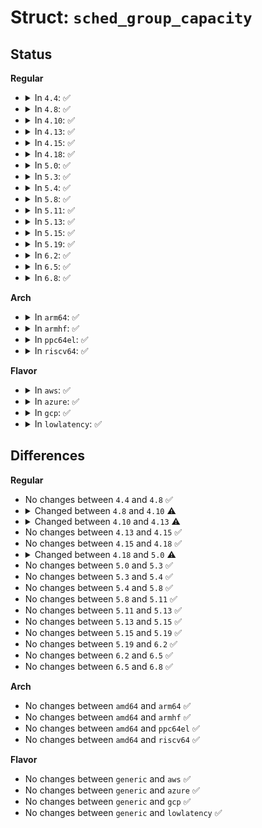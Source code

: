 # Struct: <code>sched_group_capacity</code>

## Status
<b>Regular</b>
<ul>
<li>
<details>
<summary>In <code>4.4</code>: ✅</summary>

```c
struct sched_group_capacity {
    atomic_t ref;
    unsigned int capacity;
    long unsigned int next_update;
    int imbalance;
    atomic_t nr_busy_cpus;
    long unsigned int cpumask[0];
};
```
</details>
</li>
<li>
<details>
<summary>In <code>4.8</code>: ✅</summary>

```c
struct sched_group_capacity {
    atomic_t ref;
    unsigned int capacity;
    long unsigned int next_update;
    int imbalance;
    atomic_t nr_busy_cpus;
    long unsigned int cpumask[0];
};
```
</details>
</li>
<li>
<details>
<summary>In <code>4.10</code>: ✅</summary>

```c
struct sched_group_capacity {
    atomic_t ref;
    long unsigned int capacity;
    long unsigned int min_capacity;
    long unsigned int next_update;
    int imbalance;
    long unsigned int cpumask[0];
};
```
</details>
</li>
<li>
<details>
<summary>In <code>4.13</code>: ✅</summary>

```c
struct sched_group_capacity {
    atomic_t ref;
    long unsigned int capacity;
    long unsigned int min_capacity;
    long unsigned int next_update;
    int imbalance;
    int id;
    long unsigned int cpumask[0];
};
```
</details>
</li>
<li>
<details>
<summary>In <code>4.15</code>: ✅</summary>

```c
struct sched_group_capacity {
    atomic_t ref;
    long unsigned int capacity;
    long unsigned int min_capacity;
    long unsigned int next_update;
    int imbalance;
    int id;
    long unsigned int cpumask[0];
};
```
</details>
</li>
<li>
<details>
<summary>In <code>4.18</code>: ✅</summary>

```c
struct sched_group_capacity {
    atomic_t ref;
    long unsigned int capacity;
    long unsigned int min_capacity;
    long unsigned int next_update;
    int imbalance;
    int id;
    long unsigned int cpumask[0];
};
```
</details>
</li>
<li>
<details>
<summary>In <code>5.0</code>: ✅</summary>

```c
struct sched_group_capacity {
    atomic_t ref;
    long unsigned int capacity;
    long unsigned int min_capacity;
    long unsigned int max_capacity;
    long unsigned int next_update;
    int imbalance;
    int id;
    long unsigned int cpumask[0];
};
```
</details>
</li>
<li>
<details>
<summary>In <code>5.3</code>: ✅</summary>

```c
struct sched_group_capacity {
    atomic_t ref;
    long unsigned int capacity;
    long unsigned int min_capacity;
    long unsigned int max_capacity;
    long unsigned int next_update;
    int imbalance;
    int id;
    long unsigned int cpumask[0];
};
```
</details>
</li>
<li>
<details>
<summary>In <code>5.4</code>: ✅</summary>

```c
struct sched_group_capacity {
    atomic_t ref;
    long unsigned int capacity;
    long unsigned int min_capacity;
    long unsigned int max_capacity;
    long unsigned int next_update;
    int imbalance;
    int id;
    long unsigned int cpumask[0];
};
```
</details>
</li>
<li>
<details>
<summary>In <code>5.8</code>: ✅</summary>

```c
struct sched_group_capacity {
    atomic_t ref;
    long unsigned int capacity;
    long unsigned int min_capacity;
    long unsigned int max_capacity;
    long unsigned int next_update;
    int imbalance;
    int id;
    long unsigned int cpumask[0];
};
```
</details>
</li>
<li>
<details>
<summary>In <code>5.11</code>: ✅</summary>

```c
struct sched_group_capacity {
    atomic_t ref;
    long unsigned int capacity;
    long unsigned int min_capacity;
    long unsigned int max_capacity;
    long unsigned int next_update;
    int imbalance;
    int id;
    long unsigned int cpumask[0];
};
```
</details>
</li>
<li>
<details>
<summary>In <code>5.13</code>: ✅</summary>

```c
struct sched_group_capacity {
    atomic_t ref;
    long unsigned int capacity;
    long unsigned int min_capacity;
    long unsigned int max_capacity;
    long unsigned int next_update;
    int imbalance;
    int id;
    long unsigned int cpumask[0];
};
```
</details>
</li>
<li>
<details>
<summary>In <code>5.15</code>: ✅</summary>

```c
struct sched_group_capacity {
    atomic_t ref;
    long unsigned int capacity;
    long unsigned int min_capacity;
    long unsigned int max_capacity;
    long unsigned int next_update;
    int imbalance;
    int id;
    long unsigned int cpumask[0];
};
```
</details>
</li>
<li>
<details>
<summary>In <code>5.19</code>: ✅</summary>

```c
struct sched_group_capacity {
    atomic_t ref;
    long unsigned int capacity;
    long unsigned int min_capacity;
    long unsigned int max_capacity;
    long unsigned int next_update;
    int imbalance;
    int id;
    long unsigned int cpumask[0];
};
```
</details>
</li>
<li>
<details>
<summary>In <code>6.2</code>: ✅</summary>

```c
struct sched_group_capacity {
    atomic_t ref;
    long unsigned int capacity;
    long unsigned int min_capacity;
    long unsigned int max_capacity;
    long unsigned int next_update;
    int imbalance;
    int id;
    long unsigned int cpumask[0];
};
```
</details>
</li>
<li>
<details>
<summary>In <code>6.5</code>: ✅</summary>

```c
struct sched_group_capacity {
    atomic_t ref;
    long unsigned int capacity;
    long unsigned int min_capacity;
    long unsigned int max_capacity;
    long unsigned int next_update;
    int imbalance;
    int id;
    long unsigned int cpumask[0];
};
```
</details>
</li>
<li>
<details>
<summary>In <code>6.8</code>: ✅</summary>

```c
struct sched_group_capacity {
    atomic_t ref;
    long unsigned int capacity;
    long unsigned int min_capacity;
    long unsigned int max_capacity;
    long unsigned int next_update;
    int imbalance;
    int id;
    long unsigned int cpumask[0];
};
```
</details>
</li>
</ul>
<b>Arch</b>
<ul>
<li>
<details>
<summary>In <code>arm64</code>: ✅</summary>

```c
struct sched_group_capacity {
    atomic_t ref;
    long unsigned int capacity;
    long unsigned int min_capacity;
    long unsigned int max_capacity;
    long unsigned int next_update;
    int imbalance;
    int id;
    long unsigned int cpumask[0];
};
```
</details>
</li>
<li>
<details>
<summary>In <code>armhf</code>: ✅</summary>

```c
struct sched_group_capacity {
    atomic_t ref;
    long unsigned int capacity;
    long unsigned int min_capacity;
    long unsigned int max_capacity;
    long unsigned int next_update;
    int imbalance;
    int id;
    long unsigned int cpumask[0];
};
```
</details>
</li>
<li>
<details>
<summary>In <code>ppc64el</code>: ✅</summary>

```c
struct sched_group_capacity {
    atomic_t ref;
    long unsigned int capacity;
    long unsigned int min_capacity;
    long unsigned int max_capacity;
    long unsigned int next_update;
    int imbalance;
    int id;
    long unsigned int cpumask[0];
};
```
</details>
</li>
<li>
<details>
<summary>In <code>riscv64</code>: ✅</summary>

```c
struct sched_group_capacity {
    atomic_t ref;
    long unsigned int capacity;
    long unsigned int min_capacity;
    long unsigned int max_capacity;
    long unsigned int next_update;
    int imbalance;
    int id;
    long unsigned int cpumask[0];
};
```
</details>
</li>
</ul>
<b>Flavor</b>
<ul>
<li>
<details>
<summary>In <code>aws</code>: ✅</summary>

```c
struct sched_group_capacity {
    atomic_t ref;
    long unsigned int capacity;
    long unsigned int min_capacity;
    long unsigned int max_capacity;
    long unsigned int next_update;
    int imbalance;
    int id;
    long unsigned int cpumask[0];
};
```
</details>
</li>
<li>
<details>
<summary>In <code>azure</code>: ✅</summary>

```c
struct sched_group_capacity {
    atomic_t ref;
    long unsigned int capacity;
    long unsigned int min_capacity;
    long unsigned int max_capacity;
    long unsigned int next_update;
    int imbalance;
    int id;
    long unsigned int cpumask[0];
};
```
</details>
</li>
<li>
<details>
<summary>In <code>gcp</code>: ✅</summary>

```c
struct sched_group_capacity {
    atomic_t ref;
    long unsigned int capacity;
    long unsigned int min_capacity;
    long unsigned int max_capacity;
    long unsigned int next_update;
    int imbalance;
    int id;
    long unsigned int cpumask[0];
};
```
</details>
</li>
<li>
<details>
<summary>In <code>lowlatency</code>: ✅</summary>

```c
struct sched_group_capacity {
    atomic_t ref;
    long unsigned int capacity;
    long unsigned int min_capacity;
    long unsigned int max_capacity;
    long unsigned int next_update;
    int imbalance;
    int id;
    long unsigned int cpumask[0];
};
```
</details>
</li>
</ul>

## Differences
<b>Regular</b>
<ul>
<li>
No changes between <code>4.4</code> and <code>4.8</code> ✅
</li>
<li>
<details>
<summary>Changed between <code>4.8</code> and <code>4.10</code> ⚠️</summary>
<ul>
<li>
<b>Field added. </b>
<code>long unsigned int min_capacity</code>
</li>
<li>
<b>Field removed. </b>
<code>atomic_t nr_busy_cpus</code>
</li>
<li>
<b>Field type changed. </b>
<code>unsigned int capacity</code> ➡️ <code>long unsigned int capacity</code>
</li>
</ul>
</details>
</li>
<li>
<details>
<summary>Changed between <code>4.10</code> and <code>4.13</code> ⚠️</summary>
<ul>
<li>
<b>Field added. </b>
<code>int id</code>
</li>
</ul>
</details>
</li>
<li>
No changes between <code>4.13</code> and <code>4.15</code> ✅
</li>
<li>
No changes between <code>4.15</code> and <code>4.18</code> ✅
</li>
<li>
<details>
<summary>Changed between <code>4.18</code> and <code>5.0</code> ⚠️</summary>
<ul>
<li>
<b>Field added. </b>
<code>long unsigned int max_capacity</code>
</li>
</ul>
</details>
</li>
<li>
No changes between <code>5.0</code> and <code>5.3</code> ✅
</li>
<li>
No changes between <code>5.3</code> and <code>5.4</code> ✅
</li>
<li>
No changes between <code>5.4</code> and <code>5.8</code> ✅
</li>
<li>
No changes between <code>5.8</code> and <code>5.11</code> ✅
</li>
<li>
No changes between <code>5.11</code> and <code>5.13</code> ✅
</li>
<li>
No changes between <code>5.13</code> and <code>5.15</code> ✅
</li>
<li>
No changes between <code>5.15</code> and <code>5.19</code> ✅
</li>
<li>
No changes between <code>5.19</code> and <code>6.2</code> ✅
</li>
<li>
No changes between <code>6.2</code> and <code>6.5</code> ✅
</li>
<li>
No changes between <code>6.5</code> and <code>6.8</code> ✅
</li>
</ul>
<b>Arch</b>
<ul>
<li>
No changes between <code>amd64</code> and <code>arm64</code> ✅
</li>
<li>
No changes between <code>amd64</code> and <code>armhf</code> ✅
</li>
<li>
No changes between <code>amd64</code> and <code>ppc64el</code> ✅
</li>
<li>
No changes between <code>amd64</code> and <code>riscv64</code> ✅
</li>
</ul>
<b>Flavor</b>
<ul>
<li>
No changes between <code>generic</code> and <code>aws</code> ✅
</li>
<li>
No changes between <code>generic</code> and <code>azure</code> ✅
</li>
<li>
No changes between <code>generic</code> and <code>gcp</code> ✅
</li>
<li>
No changes between <code>generic</code> and <code>lowlatency</code> ✅
</li>
</ul>
